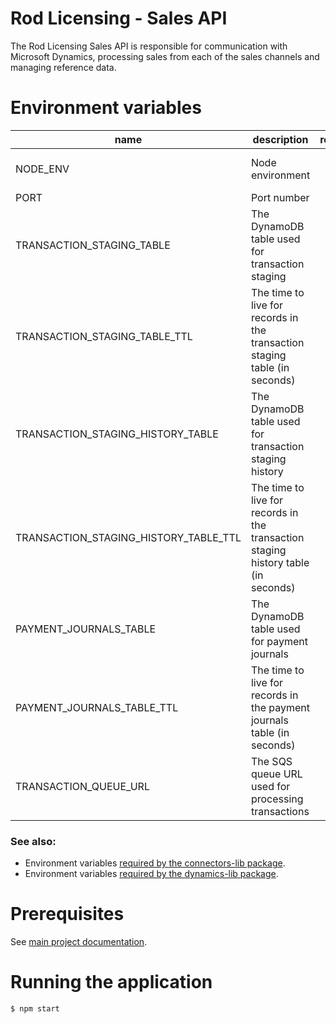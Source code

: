 # Rod Licensing - Sales API

The Rod Licensing Sales API is responsible for communication with Microsoft Dynamics, processing sales from each of the sales channels and managing reference data.

# Environment variables

| name                                  | description                                                                        | required | default   | valid                         | notes |
| ------------------------------------- | ---------------------------------------------------------------------------------- | :------: | --------- | ----------------------------- | ----- |
| NODE_ENV                              | Node environment                                                                   |    no    |           | development, test, production |       |
| PORT                                  | Port number                                                                        |    no    | 4000      |                               |       |
| TRANSACTION_STAGING_TABLE             | The DynamoDB table used for transaction staging                                    |   yes    |           |                               |       |
| TRANSACTION_STAGING_TABLE_TTL         | The time to live for records in the transaction staging table (in seconds)         |    no    | 168 hours |                               |       |
| TRANSACTION_STAGING_HISTORY_TABLE     | The DynamoDB table used for transaction staging history                            |   yes    |           |                               |       |
| TRANSACTION_STAGING_HISTORY_TABLE_TTL | The time to live for records in the transaction staging history table (in seconds) |    no    | 90 days   |                               |       |
| PAYMENT_JOURNALS_TABLE                | The DynamoDB table used for payment journals                                       |   yes    |           |                               |       |
| PAYMENT_JOURNALS_TABLE_TTL            | The time to live for records in the payment journals table (in seconds)            |    no    | 168 hours |                               |       |
| TRANSACTION_QUEUE_URL                 | The SQS queue URL used for processing transactions                                 |   yes    |           |                               |       |

### See also:

- Environment variables [required by the connectors-lib package](../connectors-lib/README.md).
- Environment variables [required by the dynamics-lib package](../dynamics-lib/README.md).

# Prerequisites

See [main project documentation](../../README.md).

# Running the application

`$ npm start`
